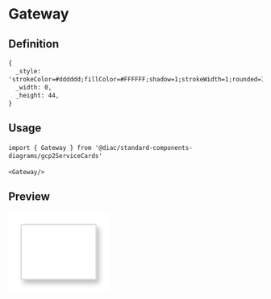 # Gateway

## Definition

```
{
  _style: 'strokeColor=#dddddd;fillColor=#FFFFFF;shadow=1;strokeWidth=1;rounded=1;absoluteArcSize=1;arcSize=2;',
  _width: 0,
  _height: 44,
}
```

## Usage

```
import { Gateway } from '@diac/standard-components-diagrams/gcp2ServiceCards'

<Gateway/>
```

## Preview

<img src="./gateway.png" width="200"/>
